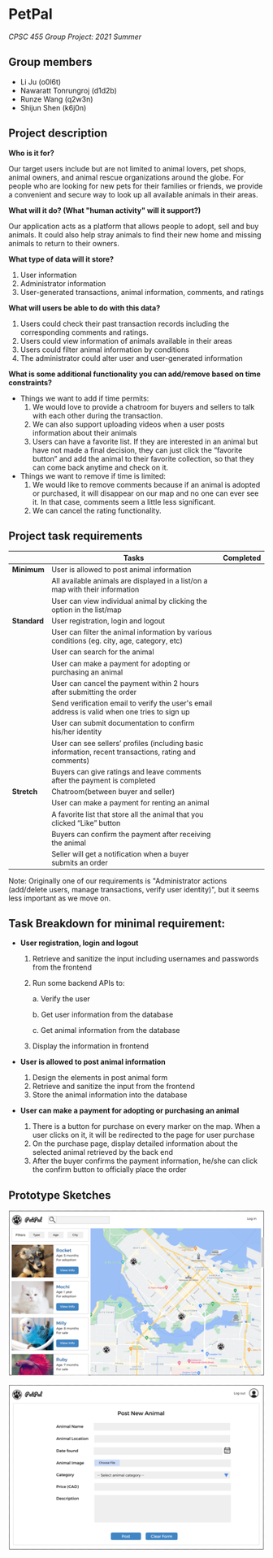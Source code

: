 # PetPal
*CPSC 455 Group Project: 2021 Summer* 


## Group members

* Li Ju (o0l6t)
* Nawaratt Tonrungroj (d1d2b)
* Runze Wang (q2w3n)
* Shijun Shen (k6j0n)

## Project description

**Who is it for?**

Our target users include but are not limited to animal lovers, pet shops, animal owners, and animal rescue organizations around the globe. For people who are looking for new pets for their families or friends, we provide a convenient and secure way to look up all available animals in their areas.


**What will it do? (What "human activity" will it support?)**

Our application acts as a platform that allows people to adopt, sell and buy animals. It could also help stray animals to find their new home and missing animals to return to their owners. 


**What type of data will it store?**

1. User information
2. Administrator information
3. User-generated transactions, animal information, comments, and ratings


**What will users be able to do with this data?**

1. Users could check their past transaction records including the corresponding comments and ratings.
2. Users could view information of animals available in their areas
3. Users could filter animal information by conditions
4. The administrator could alter user and user-generated information


**What is some additional functionality you can add/remove based on time constraints?**

* Things we want to add if time permits:
	1. We would love to provide a chatroom for buyers and sellers to talk with each other during the transaction.
	2. We can also support uploading videos when a user posts information about their animals
	3. Users can have a favorite list. If they are interested in an animal but have not made a final decision, they can just click the “favorite button” and add the animal to their favorite collection, so that they can come back anytime and check on it.
* Things we want to remove if time is limited:
	1. We would like to remove comments because if an animal is adopted or purchased, it will disappear on our map and no one can ever see it. In that case, comments seem a little less significant.
	2. We can cancel the rating functionality.


## Project task requirements


|              | Tasks                                                                                                 | Completed |
|--------------|-------------------------------------------------------------------------------------------------------|-----------|
| **Minimum**  | User is allowed to post animal information                                                            |           |
|              | All available animals are displayed in a list/on a map with their information                         |           |
|              | User can view individual animal by clicking the option in the list/map                                |           |
| **Standard** | User registration, login and logout                                                                   |           |
|              | User can filter the animal information by various conditions (eg. city, age, category, etc)           |           |
|              | User can search for the animal                                                                        |           |
|              | User can make a payment for adopting or purchasing an animal                                          |           |
|              | User can cancel the payment within 2 hours after submitting the order                                 |           |
|              | Send verification email to verify the user's email address is valid when one tries to sign up         |           |
|              | User can submit documentation to confirm his/her identity                                             |           |
|              | User can see sellers’ profiles (including basic information, recent transactions, rating and comments)|           |
|              | Buyers can give ratings and leave comments after the payment is completed                             |           |
| **Stretch**  | Chatroom(between buyer and seller)                                                                    |           |
|              | User can make a payment for renting an animal                                                         |           |
|              | A favorite list that store all the animal that you clicked “Like” button                              |           |
|              | Buyers can confirm the payment after receiving the animal                                             |           |
|              | Seller will get a notification when a buyer submits an order                                          |           |

Note: Originally one of our requirements is "Administrator actions (add/delete users, manage transactions, verify user identity)", but it seems less important as we move on.
## Task Breakdown for minimal requirement:
* **User registration, login and logout**

	1. Retrieve and sanitize the input including usernames and passwords from the frontend
	2. Run some backend APIs to:

		a. Verify the user
		
		b. Get user information from the database
		
		c. Get animal information from the database
		
	3. Display the information in frontend

* **User is allowed to post animal information**
	1. Design the elements in post animal form
	2. Retrieve and sanitize the input from the frontend
	3. Store the animal information into the database

* **User can make a payment for adopting or purchasing an animal**
	1. There is a button for purchase on every marker on the map. When a user clicks on it, it will be redirected to the page for user purchase
	2. On the purchase page, display detailed information about the selected animal retrieved by the back end
	3. After the buyer confirms the payment information, he/she can click the confirm button to officially place the order


## Prototype Sketches
![alt text](https://github.com/Zephyr0402/PetPal/blob/main/PetPal_homepage.png?raw=true)

![alt text](https://github.com/Zephyr0402/PetPal/blob/main/PetPal_post-animal-page.png?raw=true)
